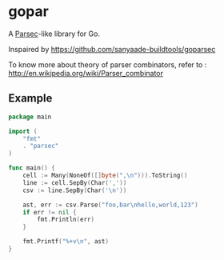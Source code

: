 # gopar

A [Parsec](http://hackage.haskell.org/package/parsec-3.0.0)-like library for Go.

Inspaired by https://github.com/sanyaade-buildtools/goparsec

To know more about theory of parser combinators, refer to : http://en.wikipedia.org/wiki/Parser_combinator

## Example

```go
package main

import (
	"fmt"
	. "parsec"
)

func main() {
	cell := Many(NoneOf([]byte(",\n"))).ToString()
	line := cell.SepBy(Char(','))
	csv := line.SepBy(Char('\n'))

	ast, err := csv.Parse("foo,bar\nhello,world,123")
	if err != nil {
		fmt.Println(err)
	}

	fmt.Printf("%+v\n", ast)
}

```
